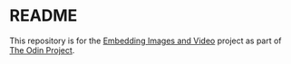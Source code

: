 # README

This repository is for the [Embedding Images and Video](https://www.theodinproject.com/paths/full-stack-ruby-on-rails/courses/html-and-css/lessons/embedding-images-and-video#introduction) project as part of [The Odin Project](https://www.theodinproject.com/).
